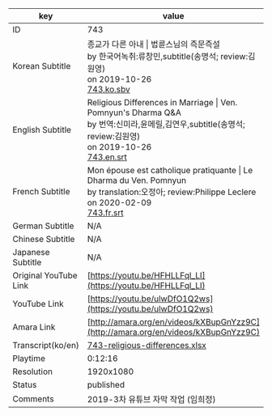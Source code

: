 |  key  |  value  |
|-------|---------|
| ID            | 743 |
| Korean Subtitle | 종교가 다른 아내 \| 법륜스님의 즉문즉설<br>by 한국어녹취:류창민,subtitle(송명석; review:김원영)<br>on 2019-10-26<br>[743.ko.sbv](https://github.com/jungtosociety/dharma-qna/raw/master/sub/743/743.ko.sbv)<br>|
| English Subtitle | Religious Differences in Marriage  \| Ven. Pomnyun's Dharma Q&A<br>by 번역:신미라,윤메릴,김연우,subtitle(송명석; review:김원영)<br>on 2019-10-26<br>[743.en.srt](https://github.com/jungtosociety/dharma-qna/raw/master/sub/743/743.en.srt)<br>|
| French Subtitle | Mon épouse est catholique pratiquante \| Le Dharma du Ven. Pomnyun<br>by translation:오정아; review:Philippe Leclere<br>on 2020-02-09<br>[743.fr.srt](https://github.com/jungtosociety/dharma-qna/raw/master/sub/743/743.fr.srt)<br>|
| German Subtitle | N/A |
| Chinese Subtitle | N/A |
| Japanese Subtitle | N/A |
| Original YouTube Link  | [https://youtu.be/HFHLLFql_LI](https://youtu.be/HFHLLFql_LI) |
| YouTube Link  | [https://youtu.be/ulwDfO1Q2ws](https://youtu.be/ulwDfO1Q2ws) |
| Amara Link    | [http://amara.org/en/videos/kXBupGnYzz9C](http://amara.org/en/videos/kXBupGnYzz9C) |
| Transcript(ko/en) | [743-religious-differences.xlsx](https://github.com/jungtosociety/dharma-qna/raw/master/sub/743/743-religious-differences.xlsx) |
| Playtime | 0:12:16 |
| Resolution | 1920x1080|
| Status | published |
| Comments | 2019-3차 유튜브 자막 작업 (임희정) |
